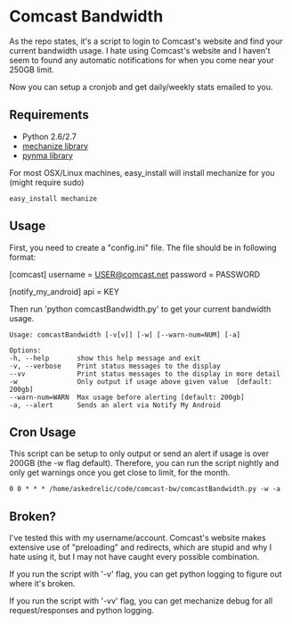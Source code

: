 Comcast Bandwidth
=================

As the repo states, it's a script to login to Comcast's website and find your current bandwidth usage. I hate using Comcast's website and I haven't seem to found any automatic notifications for when you come near your 250GB limit.

Now you can setup a cronjob and get daily/weekly stats emailed to you.

Requirements
-----
* Python 2.6/2.7
* [mechanize library](http://wwwsearch.sourceforge.net/mechanize/)
* [pynma library](https://github.com/uskr/pynma)

For most OSX/Linux machines, easy_install will install mechanize for you (might require sudo)

    easy_install mechanize

Usage
-----
First, you need to create a "config.ini" file. The file should be in following format:

[comcast]
username = USER@comcast.net
password = PASSWORD

[notify_my_android]
api = KEY

Then run 'python comcastBandwidth.py' to get your current bandwidth usage.

    Usage: comcastBandwidth [-v[v]] [-w] [--warn-num=NUM] [-a]

	Options:
  	-h, --help       show this help message and exit
  	-v, --verbose    Print status messages to the display
  	--vv             Print status messages to the display in more detail
  	-w               Only output if usage above given value  [default: 200gb]
  	--warn-num=WARN  Max usage before alerting [default: 200gb]
  	-a, --alert      Sends an alert via Notify My Android
        
Cron Usage
-----
This script can be setup to only output or send an alert if usage is over 200GB (the -w flag default). Therefore, you can run the script nightly and only get warnings once you get close to limit, for the month. 

    0 0 * * * /home/askedrelic/code/comcast-bw/comcastBandwidth.py -w -a

Broken?
-------
I've tested this with my username/account. Comcast's website makes extensive use of "preloading" and redirects, which are stupid and why I hate using it, but I may not have caught every possible combination. 

If you run the script with '-v' flag, you can get python logging to figure out where it's broken.

If you run the script with '-vv' flag, you can get mechanize debug for all request/responses and python logging.
